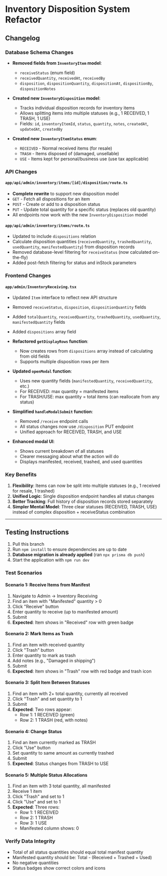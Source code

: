 # Inventory Disposition System Refactor

## Changelog

### Database Schema Changes
- **Removed fields from `InventoryItem` model**:
  - `receiveStatus` (enum field)
  - `receivedQuantity`, `receivedAt`, `receivedBy`
  - `disposition`, `dispositionQuantity`, `dispositionAt`, `dispositionBy`, `dispositionNotes`
  
- **Created new `InventoryDisposition` model**:
  - Tracks individual disposition records for inventory items
  - Allows splitting items into multiple statuses (e.g., 1 RECEIVED, 1 TRASH, 1 USE)
  - Fields: `id`, `inventoryItemId`, `status`, `quantity`, `notes`, `createdAt`, `updatedAt`, `createdBy`
  
- **Created new `InventoryItemStatus` enum**:
  - `RECEIVED` - Normal received items (for resale)
  - `TRASH` - Items disposed of (damaged, unsellable)
  - `USE` - Items kept for personal/business use (use tax applicable)

### API Changes

#### `app/api/admin/inventory/items/[id]/disposition/route.ts`
- **Complete rewrite** to support new disposition model
- `GET` - Fetch all dispositions for an item
- `POST` - Create or add to a disposition status
- `PUT` - Update total quantity for a specific status (replaces old quantity)
- All endpoints now work with the new `InventoryDisposition` model

#### `app/api/admin/inventory/items/route.ts`
- Updated to include `dispositions` relation
- Calculate disposition quantities (`receivedQuantity`, `trashedQuantity`, `usedQuantity`, `manifestedQuantity`) from disposition records
- Removed database-level filtering for `receiveStatus` (now calculated on-the-fly)
- Added post-fetch filtering for status and inStock parameters

### Frontend Changes

#### `app/admin/InventoryReceiving.tsx`
- Updated `Item` interface to reflect new API structure
- Removed `receiveStatus`, `disposition`, `dispositionQuantity` fields
- Added `totalQuantity`, `receivedQuantity`, `trashedQuantity`, `usedQuantity`, `manifestedQuantity` fields
- Added `dispositions` array field

- **Refactored `getDisplayRows` function**:
  - Now creates rows from `dispositions` array instead of calculating from old fields
  - Supports multiple disposition rows per item

- **Updated `openModal` function**:
  - Uses new quantity fields (`manifestedQuantity`, `receivedQuantity`, etc.)
  - For RECEIVED: max quantity = manifested items
  - For TRASH/USE: max quantity = total items (can reallocate from any status)

- **Simplified `handleModalSubmit` function**:
  - Removed `/receive` endpoint calls
  - All status changes now use `/disposition` PUT endpoint
  - Unified approach for RECEIVED, TRASH, and USE

- **Enhanced modal UI**:
  - Shows current breakdown of all statuses
  - Clearer messaging about what the action will do
  - Displays manifested, received, trashed, and used quantities

### Key Benefits

1. **Flexibility**: Items can now be split into multiple statuses (e.g., 1 received for resale, 1 trashed)
2. **Unified Logic**: Single disposition endpoint handles all status changes
3. **Better Tracking**: Full history of disposition records stored separately
4. **Simpler Mental Model**: Three clear statuses (RECEIVED, TRASH, USE) instead of complex disposition + receiveStatus combination

---

## Testing Instructions

1. Pull this branch
2. Run `npm install` to ensure dependencies are up to date
3. **Database migration is already applied** (ran `npx prisma db push`)
4. Start the application with `npm run dev`

### Test Scenarios

#### Scenario 1: Receive Items from Manifest
1. Navigate to Admin → Inventory Receiving
2. Find an item with "Manifested" quantity > 0
3. Click "Receive" button
4. Enter quantity to receive (up to manifested amount)
5. Submit
6. **Expected**: Item shows in "Received" row with green badge

#### Scenario 2: Mark Items as Trash
1. Find an item with received quantity
2. Click "Trash" button
3. Enter quantity to mark as trash
4. Add notes (e.g., "Damaged in shipping")
5. Submit
6. **Expected**: Item shows in "Trash" row with red badge and trash icon

#### Scenario 3: Split Item Between Statuses
1. Find an item with 2+ total quantity, currently all received
2. Click "Trash" and set quantity to 1
3. Submit
4. **Expected**: Two rows appear:
   - Row 1: 1 RECEIVED (green)
   - Row 2: 1 TRASH (red, with notes)

#### Scenario 4: Change Status
1. Find an item currently marked as TRASH
2. Click "Use" button
3. Set quantity to same amount as currently trashed
4. Submit
5. **Expected**: Status changes from TRASH to USE

#### Scenario 5: Multiple Status Allocations
1. Find an item with 3 total quantity, all manifested
2. Receive 1 item
3. Click "Trash" and set to 1
4. Click "Use" and set to 1
5. **Expected**: Three rows:
   - Row 1: 1 RECEIVED
   - Row 2: 1 TRASH
   - Row 3: 1 USE
   - Manifested column shows: 0

### Verify Data Integrity
- Total of all status quantities should equal total manifest quantity
- Manifested quantity should be: Total - (Received + Trashed + Used)
- No negative quantities
- Status badges show correct colors and icons















